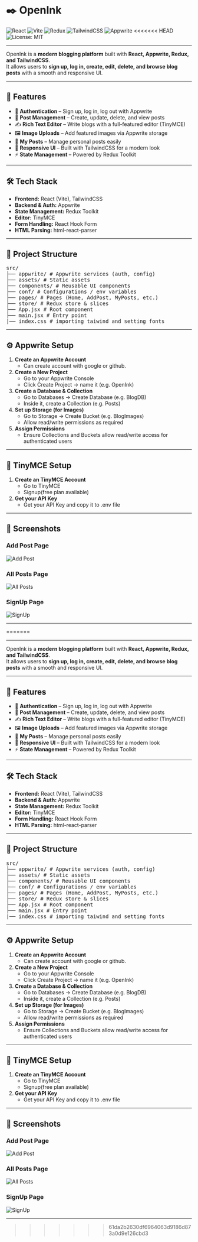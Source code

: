 # ✒️ OpenInk

![React](https://img.shields.io/badge/React-20232A?style=for-the-badge&logo=react&logoColor=61DAFB)
![Vite](https://img.shields.io/badge/Vite-646CFF?style=for-the-badge&logo=vite&logoColor=FFD62E)
![Redux](https://img.shields.io/badge/Redux_Toolkit-764ABC?style=for-the-badge&logo=redux&logoColor=white)
![TailwindCSS](https://img.shields.io/badge/Tailwind_CSS-38B2AC?style=for-the-badge&logo=tailwind-css&logoColor=white)
![Appwrite](https://img.shields.io/badge/Appwrite-F02E65?style=for-the-badge&logo=appwrite&logoColor=white)
<<<<<<< HEAD
![License: MIT](https://img.shields.io/badge/License-MIT-green?style=for-the-badge)

---

OpenInk is a **modern blogging platform** built with **React, Appwrite, Redux, and TailwindCSS**.  
It allows users to **sign up, log in, create, edit, delete, and browse blog posts** with a smooth and responsive UI.

---

## 🚀 Features

- 🔐 **Authentication** – Sign up, log in, log out with Appwrite  
- 📰 **Post Management** – Create, update, delete, and view posts  
- ✍️ **Rich Text Editor** – Write blogs with a full-featured editor (TinyMCE)  
- 🖼 **Image Uploads** – Add featured images via Appwrite storage  
- 👤 **My Posts** – Manage personal posts easily  
- 📱 **Responsive UI** – Built with TailwindCSS for a modern look  
- ⚡ **State Management** – Powered by Redux Toolkit  

---

## 🛠️ Tech Stack

- **Frontend:** React (Vite), TailwindCSS  
- **Backend & Auth:** Appwrite  
- **State Management:** Redux Toolkit  
- **Editor:** TinyMCE  
- **Form Handling:** React Hook Form  
- **HTML Parsing:** html-react-parser  

---

## 📂 Project Structure

<pre>
src/
├── appwrite/ # Appwrite services (auth, config)
├── assets/ # Static assets
├── components/ # Reusable UI components
├── conf/ # Configurations / env variables
├── pages/ # Pages (Home, AddPost, MyPosts, etc.)
├── store/ # Redux store & slices
├── App.jsx # Root component
├── main.jsx # Entry point
|── index.css # importing taiwind and setting fonts
</pre>

---

## ⚙️ Appwrite Setup

1. **Create an Appwrite Account**
    - Can create account with google or github.
2. **Create a New Project**
    - Go to your Appwrite Console
    - Click Create Project → name it (e.g. OpenInk)
3. **Create a Database & Collection**
    - Go to Databases → Create Database (e.g. BlogDB)
    - Inside it, create a Collection (e.g. Posts)
4. **Set up Storage (for Images)**
    - Go to Storage → Create Bucket (e.g. BlogImages)
    - Allow read/write permissions as required
5. **Assign Permissions**
    - Ensure Collections and Buckets allow read/write access for authenticated users

---

## 📝 TinyMCE Setup

1. **Create an TinyMCE Account**
    - Go to TinyMCE
    - Signup(free plan available)
2. **Get your API Key**
    - Get your API Key and copy it to .env file 

---





## 📸 Screenshots

### Add Post Page
![Add Post](./src/assets/screenshot/localhost_5173_add-post.png)

### All Posts Page
![All Posts](./src/assets/screenshot/localhost_5173_add-post%20(1).png)

### SignUp Page
![SignUp](./src/assets/screenshot/localhost_5173_add-post%20(2).png)

---
=======


---

OpenInk is a **modern blogging platform** built with **React, Appwrite, Redux, and TailwindCSS**.  
It allows users to **sign up, log in, create, edit, delete, and browse blog posts** with a smooth and responsive UI.

---

## 🚀 Features

- 🔐 **Authentication** – Sign up, log in, log out with Appwrite  
- 📰 **Post Management** – Create, update, delete, and view posts  
- ✍️ **Rich Text Editor** – Write blogs with a full-featured editor (TinyMCE)  
- 🖼 **Image Uploads** – Add featured images via Appwrite storage  
- 👤 **My Posts** – Manage personal posts easily  
- 📱 **Responsive UI** – Built with TailwindCSS for a modern look  
- ⚡ **State Management** – Powered by Redux Toolkit  

---

## 🛠️ Tech Stack

- **Frontend:** React (Vite), TailwindCSS  
- **Backend & Auth:** Appwrite  
- **State Management:** Redux Toolkit  
- **Editor:** TinyMCE  
- **Form Handling:** React Hook Form  
- **HTML Parsing:** html-react-parser  

---

## 📂 Project Structure

<pre>
src/
├── appwrite/ # Appwrite services (auth, config)
├── assets/ # Static assets
├── components/ # Reusable UI components
├── conf/ # Configurations / env variables
├── pages/ # Pages (Home, AddPost, MyPosts, etc.)
├── store/ # Redux store & slices
├── App.jsx # Root component
├── main.jsx # Entry point
|── index.css # importing taiwind and setting fonts
</pre>

---

## ⚙️ Appwrite Setup

1. **Create an Appwrite Account**
    - Can create account with google or github.
2. **Create a New Project**
    - Go to your Appwrite Console
    - Click Create Project → name it (e.g. OpenInk)
3. **Create a Database & Collection**
    - Go to Databases → Create Database (e.g. BlogDB)
    - Inside it, create a Collection (e.g. Posts)
4. **Set up Storage (for Images)**
    - Go to Storage → Create Bucket (e.g. BlogImages)
    - Allow read/write permissions as required
5. **Assign Permissions**
    - Ensure Collections and Buckets allow read/write access for authenticated users

---

## 📝 TinyMCE Setup

1. **Create an TinyMCE Account**
    - Go to TinyMCE
    - Signup(free plan available)
2. **Get your API Key**
    - Get your API Key and copy it to .env file 

---





## 📸 Screenshots

### Add Post Page
![Add Post](src/assets/screenshot/localhost_5173_add-post.png)

### All Posts Page
![All Posts](src/assets/screenshot/localhost_5173_add-post(1).png)

### SignUp Page
![SignUp](src/assets/screenshot/localhost_5173_add_post(2).png)

---

>>>>>>> 61da2b2630df6964063d9186d873a0d9e126cbd3


